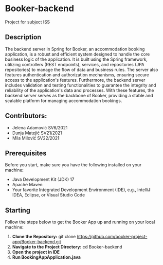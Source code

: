 # Booker-backend
Project for subject ISS

## Description
The backend server in Spring for Booker, an accommodation booking application, is a robust and efficient system designed to handle the core business logic of the application. It is built using the Spring framework, utilizing controllers (REST endpoints), services, and repositories (JPA repositories) to manage the flow of data and business rules. The server also features authentication and authorization mechanisms, ensuring secure access to the application's features. Furthermore, the backend server includes validation and testing functionalities to guarantee the integrity and reliability of the application's data and processes. With these features, the backend server serves as the backbone of Booker, providing a stable and scalable platform for managing accommodation bookings.

## Contributors:
* Jelena Adamović SV6/2021
* Dunja Matejić SV21/2021
* Mila Milović SV22/2021

## Prerequisites
Before you start, make sure you have the following installed on your machine:

- Java Development Kit (JDK) 17
- Apache Maven
- Your favorite Integrated Development Environment (IDE), e.g., IntelliJ IDEA, Eclipse, or Visual Studio Code


## Starting 
Follow the steps below to get the Booker App up and running on your local machine:
1. **Clone the Repository:**
   git clone https://github.com/booker-project-app/Booker-backend.git
2. **Navigate to the Project Directory:**
   cd Booker-backend
3. **Open the project in IDE**
4. **Run BookingAppApplication.java**

